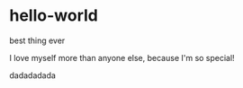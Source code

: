 # hello-world
best thing ever

I love myself more than anyone else, because I'm so special!

dadadadada
